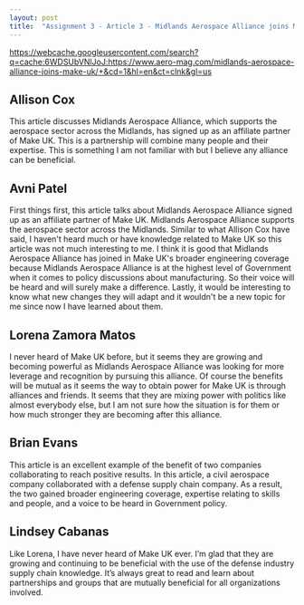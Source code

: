 ```yaml
---
layout: post
title:  "Assignment 3 - Article 3 - Midlands Aerospace Alliance joins Make UK"
---
```


<https://webcache.googleusercontent.com/search?q=cache:6WDSUbVNlJoJ:https://www.aero-mag.com/midlands-aerospace-alliance-joins-make-uk/+&cd=1&hl=en&ct=clnk&gl=us>

## Allison Cox

This article discusses Midlands Aerospace Alliance, which supports the aerospace sector across the Midlands, has signed up as an affiliate partner of Make UK. This is a partnership will combine many people and their expertise. This is something I am not familiar with but I believe any alliance can be beneficial. 

## Avni Patel

First things first, this article talks about Midlands Aerospace Alliance signed up as an affiliate partner of Make UK. Midlands Aerospace Alliance supports the aerospace sector across the Midlands. Similar to what Allison Cox have said, I haven't heard much or have knowledge related to Make UK so this article was not much interesting to me. I think it is good that Midlands Aerospace Alliance has joined in Make UK's broader engineering coverage because Midlands Aerospace Alliance is at the highest level of Government when it comes to policy discussions about manufacturing. So their voice will be heard and will surely make a difference. Lastly, it would be interesting to know what new changes they will adapt and it wouldn't be a new topic for me since now I have learned about them.

## Lorena Zamora Matos

I never heard of Make UK before, but it seems they are growing and becoming powerful as Midlands Aerospace Alliance was looking for more leverage and recognition by pursuing this alliance. Of course the benefits will be mutual as it seems the way to obtain power for Make UK is through alliances and friends. It seems that they are mixing power with politics like almost everybody else, but I am not sure how the situation is for them or how much stronger they are becoming after this alliance.

## Brian Evans

This article is an excellent example of the benefit of two companies collaborating to reach positive results.  In this article, a civil aerospace company collaborated with a defense supply chain company.  As a result, the two gained broader engineering coverage, expertise relating to skills and people, and a voice to be heard in Government policy.

## Lindsey Cabanas

Like Lorena, I have never heard of Make UK ever. I’m glad that they are growing and continuing to be beneficial with the use of the defense industry supply chain knowledge. It’s always great to read and learn about partnerships and groups that are mutually beneficial for all organizations involved. 
